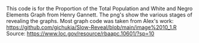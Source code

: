 This code is for the Proportion of the Total Population and White and Negro Elements Graph from Henry Gannett. The png's show the various stages of revealing the graphs. 
Most graph code was taken from Alex's work: https://github.com/gichukia/Slow-Reveal/blob/main/image%2010_1.R  
Source: https://www.loc.gov/resource/rbaapc.10601/?sp=10  
